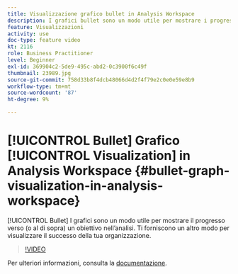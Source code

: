 ```yaml
---
title: Visualizzazione grafico bullet in Analysis Workspace
description: I grafici bullet sono un modo utile per mostrare i progressi verso (o al di sopra) un obiettivo nell'analisi. Ti forniscono un altro modo per visualizzare il successo della tua organizzazione.
feature: Visualizzazioni
activity: use
doc-type: feature video
kt: 2116
role: Business Practitioner
level: Beginner
exl-id: 369904c2-5de9-495c-abd2-0c3900f6c49f
thumbnail: 23989.jpg
source-git-commit: 758d33b8f4dcb48066d4d2f4f79e2c0e0e59e8b9
workflow-type: tm+mt
source-wordcount: '87'
ht-degree: 9%

---
```


# [!UICONTROL Bullet] Grafico  [!UICONTROL Visualization] in Analysis Workspace {#bullet-graph-visualization-in-analysis-workspace}

[!UICONTROL Bullet] I grafici sono un modo utile per mostrare il progresso verso (o al di sopra) un obiettivo nell’analisi. Ti forniscono un altro modo per visualizzare il successo della tua organizzazione.

>[!VIDEO](https://video.tv.adobe.com/v/23989/?quality=12)

Per ulteriori informazioni, consulta la [documentazione](https://experienceleague.adobe.com/docs/analytics/analyze/analysis-workspace/visualizations/bullet-graph.html?lang=en).
